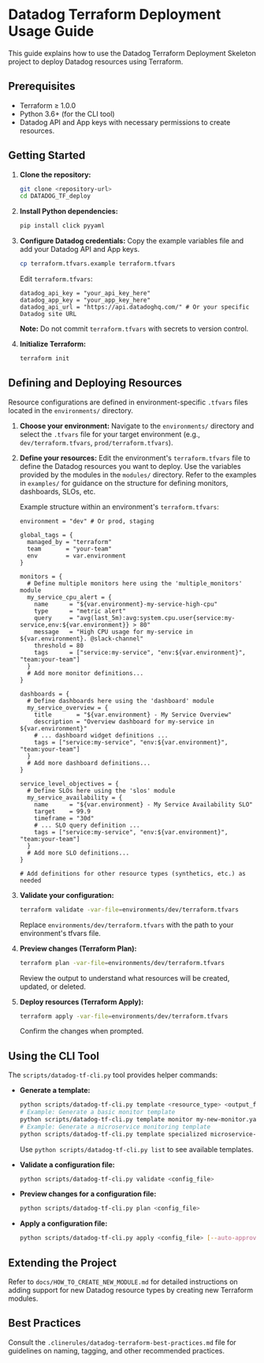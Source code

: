 # Datadog Terraform Deployment Usage Guide

This guide explains how to use the Datadog Terraform Deployment Skeleton project to deploy Datadog resources using Terraform.

## Prerequisites

-   Terraform ≥ 1.0.0
-   Python 3.6+ (for the CLI tool)
-   Datadog API and App keys with necessary permissions to create resources.

## Getting Started

1.  **Clone the repository:**
    ```bash
    git clone <repository-url>
    cd DATADOG_TF_deploy
    ```

2.  **Install Python dependencies:**
    ```bash
    pip install click pyyaml
    ```

3.  **Configure Datadog credentials:**
    Copy the example variables file and add your Datadog API and App keys.
    ```bash
    cp terraform.tfvars.example terraform.tfvars
    ```
    Edit `terraform.tfvars`:
    ```hcl
    datadog_api_key = "your_api_key_here"
    datadog_app_key = "your_app_key_here"
    datadog_api_url = "https://api.datadoghq.com/" # Or your specific Datadog site URL
    ```
    **Note:** Do not commit `terraform.tfvars` with secrets to version control.

4.  **Initialize Terraform:**
    ```bash
    terraform init
    ```

## Defining and Deploying Resources

Resource configurations are defined in environment-specific `.tfvars` files located in the `environments/` directory.

1.  **Choose your environment:** Navigate to the `environments/` directory and select the `.tfvars` file for your target environment (e.g., `dev/terraform.tfvars`, `prod/terraform.tfvars`).

2.  **Define your resources:** Edit the environment's `terraform.tfvars` file to define the Datadog resources you want to deploy. Use the variables provided by the modules in the `modules/` directory. Refer to the examples in `examples/` for guidance on the structure for defining monitors, dashboards, SLOs, etc.

    Example structure within an environment's `terraform.tfvars`:
    ```hcl
    environment = "dev" # Or prod, staging

    global_tags = {
      managed_by = "terraform"
      team       = "your-team"
      env        = var.environment
    }

    monitors = {
      # Define multiple monitors here using the 'multiple_monitors' module
      my_service_cpu_alert = {
        name      = "${var.environment}-my-service-high-cpu"
        type      = "metric alert"
        query     = "avg(last_5m):avg:system.cpu.user{service:my-service,env:${var.environment}} > 80"
        message   = "High CPU usage for my-service in ${var.environment}. @slack-channel"
        threshold = 80
        tags      = ["service:my-service", "env:${var.environment}", "team:your-team"]
      }
      # Add more monitor definitions...
    }

    dashboards = {
      # Define dashboards here using the 'dashboard' module
      my_service_overview = {
        title       = "${var.environment} - My Service Overview"
        description = "Overview dashboard for my-service in ${var.environment}"
        # ... dashboard widget definitions ...
        tags = ["service:my-service", "env:${var.environment}", "team:your-team"]
      }
      # Add more dashboard definitions...
    }

    service_level_objectives = {
      # Define SLOs here using the 'slos' module
      my_service_availability = {
        name      = "${var.environment} - My Service Availability SLO"
        target    = 99.9
        timeframe = "30d"
        # ... SLO query definition ...
        tags = ["service:my-service", "env:${var.environment}", "team:your-team"]
      }
      # Add more SLO definitions...
    }

    # Add definitions for other resource types (synthetics, etc.) as needed
    ```

3.  **Validate your configuration:**
    ```bash
    terraform validate -var-file=environments/dev/terraform.tfvars
    ```
    Replace `environments/dev/terraform.tfvars` with the path to your environment's tfvars file.

4.  **Preview changes (Terraform Plan):**
    ```bash
    terraform plan -var-file=environments/dev/terraform.tfvars
    ```
    Review the output to understand what resources will be created, updated, or deleted.

5.  **Deploy resources (Terraform Apply):**
    ```bash
    terraform apply -var-file=environments/dev/terraform.tfvars
    ```
    Confirm the changes when prompted.

## Using the CLI Tool

The `scripts/datadog-tf-cli.py` tool provides helper commands:

-   **Generate a template:**
    ```bash
    python scripts/datadog-tf-cli.py template <resource_type> <output_file> [--template <specialized_template>]
    # Example: Generate a basic monitor template
    python scripts/datadog-tf-cli.py template monitor my-new-monitor.yaml
    # Example: Generate a microservice monitoring template
    python scripts/datadog-tf-cli.py template specialized microservice-config.yaml --template microservice-monitoring
    ```
    Use `python scripts/datadog-tf-cli.py list` to see available templates.

-   **Validate a configuration file:**
    ```bash
    python scripts/datadog-tf-cli.py validate <config_file>
    ```

-   **Preview changes for a configuration file:**
    ```bash
    python scripts/datadog-tf-cli.py plan <config_file>
    ```

-   **Apply a configuration file:**
    ```bash
    python scripts/datadog-tf-cli.py apply <config_file> [--auto-approve]
    ```

## Extending the Project

Refer to `docs/HOW_TO_CREATE_NEW_MODULE.md` for detailed instructions on adding support for new Datadog resource types by creating new Terraform modules.

## Best Practices

Consult the `.clinerules/datadog-terraform-best-practices.md` file for guidelines on naming, tagging, and other recommended practices.
